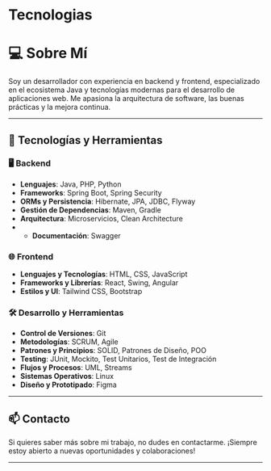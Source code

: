 # Tecnologias
# 💻 Sobre Mí
Soy un desarrollador con experiencia en backend y frontend, especializado en el ecosistema Java y tecnologías modernas para el desarrollo de aplicaciones web. Me apasiona la arquitectura de software, las buenas prácticas y la mejora continua.

---

## 🚀 Tecnologías y Herramientas

### 🖥️ Backend
- **Lenguajes**: Java, PHP, Python
- **Frameworks**: Spring Boot, Spring Security
- **ORMs y Persistencia**: Hibernate, JPA, JDBC, Flyway
- **Gestión de Dependencias**: Maven, Gradle
- **Arquitectura**: Microservicios, Clean Architecture
- - **Documentación**: Swagger

### 🌐 Frontend
- **Lenguajes y Tecnologías**: HTML, CSS, JavaScript
- **Frameworks y Librerías**: React, Swing, Angular
- **Estilos y UI**: Tailwind CSS, Bootstrap

### 🛠️ Desarrollo y Herramientas
- **Control de Versiones**: Git
- **Metodologías**: SCRUM, Agile
- **Patrones y Principios**: SOLID, Patrones de Diseño, POO
- **Testing**: JUnit, Mockito, Test Unitarios, Test de Integración
- **Flujos y Procesos**: UML, Streams
- **Sistemas Operativos**: Linux
- **Diseño y Prototipado**: Figma

---

## 📫 Contacto
Si quieres saber más sobre mi trabajo, no dudes en contactarme. ¡Siempre estoy abierto a nuevas oportunidades y colaboraciones!

---
